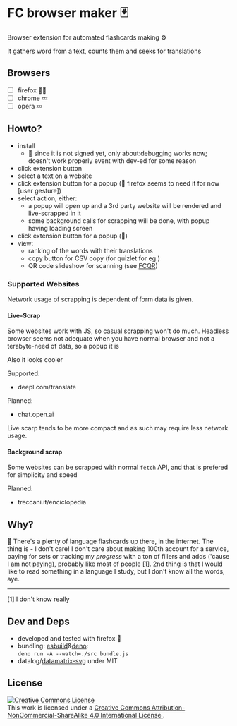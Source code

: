 # FC browser maker :black_joker:

Browser extension for automated flashcards making :gear:

It gathers word from a text, counts them and seeks for
translations

## Browsers

- [ ] firefox :mechanic:
- [ ] chrome :zzz:
- [ ] opera :zzz:

## Howto?

- install
    - :red_circle: since it is not signed yet, only about:debugging works now; 
        doesn't work properly event with dev-ed for some reason
- click extension button
- select a text on a website
- click extension button for a popup (:fox_face: firefox seems to need it for now [user gesture])
- select action, either:
    - a popup will open up and a 3rd party website will be rendered and live-scrapped in it
    - some background calls for scrapping will be done, with popup having loading screen
- click extension button for a popup (:fox_face:)
- view:
    - ranking of the words with their translations
    - copy button for CSV copy (for quizlet for eg.)
    - QR code slideshow for scanning (see [FCQR](https://github.com/adamAfro/fcqr))

### Supported Websites 

Network usage of scrapping is dependent of form data is given.

#### Live-Scrap

Some websites work with JS, so casual scrapping won't do much.
Headless browser seems not adequate when you have normal browser
and not a terabyte-need of data, so a popup it is

Also it looks cooler

Supported:

- deepl.com/translate

Planned:

- chat.open.ai

Live scarp tends to be more compact and as such may require
less network usage.

#### Background scrap

Some websites can be scrapped with normal `fetch` API, and that is
prefered for simplicity and speed

Planned:

- treccani.it/enciclopedia

## Why?

:speech_balloon: There's a plenty of language flashcards up there, in the internet.
The thing is - I don't care! I don't care about making 100th account for a service,
paying for sets or tracking my *progress* with a ton of fillers and adds 
('cause I am not paying), probably like most of people [1]. 2nd thing is that 
I would like to read something in a language I study, but I don't know all the words, aye.

---

[1] I don't know really

## Dev and Deps

- developed and tested with firefox :fox_face:
- bundling: [esbuild](https://esbuild.github.io/)&[deno](https://deno.land/):\
    `deno run -A --watch=./src bundle.js`
- datalog/[datamatrix-svg](https://github.com/datalog/datamatrix-svg) under MIT

## License

<a rel="license" href="http://creativecommons.org/licenses/by-nc-sa/4.0/">
    <img alt="Creative Commons License" style="border-width:0" src="https://i.creativecommons.org/l/by-nc-sa/4.0/88x31.png" /></a><br />
    This work is licensed under a <a rel="license" href="http://creativecommons.org/licenses/by-nc-sa/4.0/">Creative Commons Attribution-NonCommercial-ShareAlike 4.0 International License
</a>.